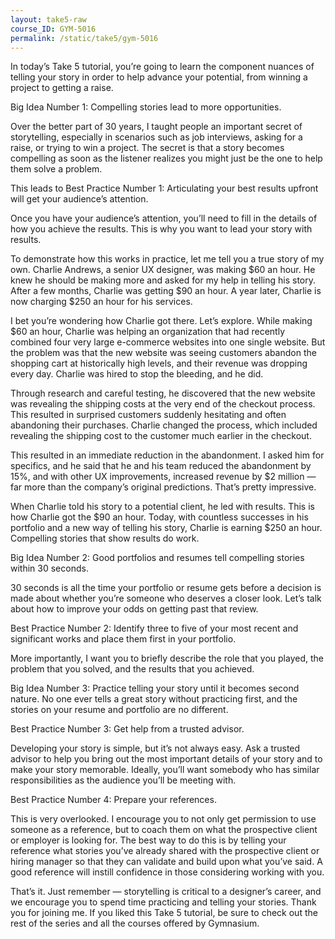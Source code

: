 ```yaml
---
layout: take5-raw
course_ID: GYM-5016
permalink: /static/take5/gym-5016
---
```


In today’s Take 5 tutorial, you’re going to learn the component nuances of telling your story in order to help advance your potential, from winning a project to getting a raise.

Big Idea Number 1: Compelling stories lead to more opportunities.

Over the better part of 30 years, I taught people an important secret of storytelling, especially in scenarios such as job interviews, asking for a raise, or trying to win a project. The secret is that a story becomes compelling as soon as the listener realizes you might just be the one to help them solve a problem.

This leads to Best Practice Number 1: Articulating your best results upfront will get your audience’s attention.

Once you have your audience’s attention, you’ll need to fill in the details of how you achieve the results. This is why you want to lead your story with results.

To demonstrate how this works in practice, let me tell you a true story of my own. Charlie Andrews, a senior UX designer, was making $60 an hour. He knew he should be making more and asked for my help in telling his story. After a few months, Charlie was getting $90 an hour. A year later, Charlie is now charging $250 an hour for his services.

I bet you’re wondering how Charlie got there. Let’s explore. While making $60 an hour, Charlie was helping an organization that had recently combined four very large e-commerce websites into one single website. But the problem was that the new website was seeing customers abandon the shopping cart at historically high levels, and their revenue was dropping every day. Charlie was hired to stop the bleeding, and he did.

Through research and careful testing, he discovered that the new website was revealing the shipping costs at the very end of the checkout process. This resulted in surprised customers suddenly hesitating and often abandoning their purchases. Charlie changed the process, which included revealing the shipping cost to the customer much earlier in the checkout.

This resulted in an immediate reduction in the abandonment. I asked him for specifics, and he said that he and his team reduced the abandonment by 15%, and with other UX improvements, increased revenue by $2 million — far more than the company’s original predictions. That’s pretty impressive.

When Charlie told his story to a potential client, he led with results. This is how Charlie got the $90 an hour. Today, with countless successes in his portfolio and a new way of telling his story, Charlie is earning $250 an hour. Compelling stories that show results do work.

Big Idea Number 2: Good portfolios and resumes tell compelling stories within 30 seconds.

30 seconds is all the time your portfolio or resume gets before a decision is made about whether you’re someone who deserves a closer look. Let’s talk about how to improve your odds on getting past that review.

Best Practice Number 2: Identify three to five of your most recent and significant works and place them first in your portfolio.

More importantly, I want you to briefly describe the role that you played, the problem that you solved, and the results that you achieved.

Big Idea Number 3: Practice telling your story until it becomes second nature. No one ever tells a great story without practicing first, and the stories on your resume and portfolio are no different.

Best Practice Number 3: Get help from a trusted advisor.

Developing your story is simple, but it’s not always easy. Ask a trusted advisor to help you bring out the most important details of your story and to make your story memorable. Ideally, you’ll want somebody who has similar responsibilities as the audience you’ll be meeting with.

Best Practice Number 4: Prepare your references.

This is very overlooked. I encourage you to not only get permission to use someone as a reference, but to coach them on what the prospective client or employer is looking for. The best way to do this is by telling your reference what stories you’ve already shared with the prospective client or hiring manager so that they can validate and build upon what you’ve said. A good reference will instill confidence in those considering working with you.

That’s it. Just remember — storytelling is critical to a designer’s career, and we encourage you to spend time practicing and telling your stories. Thank you for joining me. If you liked this Take 5 tutorial, be sure to check out the rest of the series and all the courses offered by Gymnasium.
